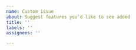 ```yaml
---
name: Custom issue
about: Suggest features you'd like to see added
title: ''
labels: ''
assignees: ''

---
```




